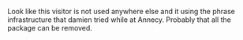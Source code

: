 Look like this visitor is not used anywhere else and it using the phrase infrastructure that damien tried while at Annecy. Probably that all the package can be removed.